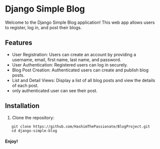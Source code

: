 # Django Simple Blog
Welcome to the Django Simple Blog application! This web app allows users to register, log in, and post their blogs.
## Features
- User Registration: Users can create an account by providing a username, email, first name, last name, and password.
- User Authentication: Registered users can log in securely.
- Blog Post Creation: Authenticated users can create and publish blog posts.
- List and Detail Views: Display a list of all blog posts and view the details of each post.
- only authenticated user can see their post. 

## Installation

1. Clone the repository:
```
   git clone https://github.com/HashimThePassionate/BlogProject.git
   cd django-simple-blog
```
#### Enjoy!

